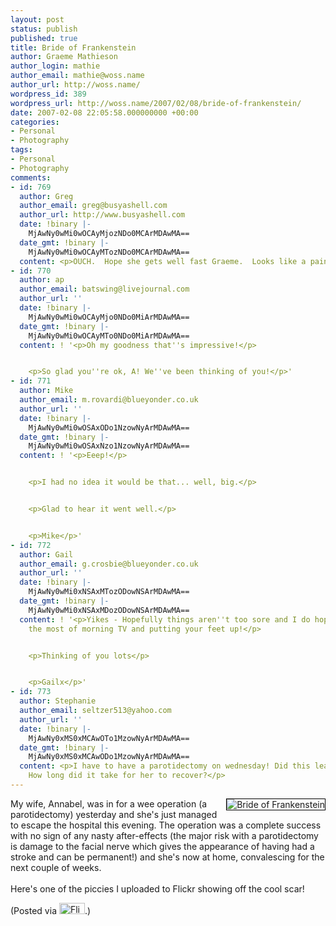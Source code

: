 ```yaml
---
layout: post
status: publish
published: true
title: Bride of Frankenstein
author: Graeme Mathieson
author_login: mathie
author_email: mathie@woss.name
author_url: http://woss.name/
wordpress_id: 389
wordpress_url: http://woss.name/2007/02/08/bride-of-frankenstein/
date: 2007-02-08 22:05:58.000000000 +00:00
categories:
- Personal
- Photography
tags:
- Personal
- Photography
comments:
- id: 769
  author: Greg
  author_email: greg@busyashell.com
  author_url: http://www.busyashell.com
  date: !binary |-
    MjAwNy0wMi0wOCAyMjozNDo0MCArMDAwMA==
  date_gmt: !binary |-
    MjAwNy0wMi0wOCAyMTozNDo0MCArMDAwMA==
  content: <p>OUCH.  Hope she gets well fast Graeme.  Looks like a painful one.</p>
- id: 770
  author: ap
  author_email: batswing@livejournal.com
  author_url: ''
  date: !binary |-
    MjAwNy0wMi0wOCAyMjo0NDo0MiArMDAwMA==
  date_gmt: !binary |-
    MjAwNy0wMi0wOCAyMTo0NDo0MiArMDAwMA==
  content: ! '<p>Oh my goodness that''s impressive!</p>


    <p>So glad you''re ok, A! We''ve been thinking of you!</p>'
- id: 771
  author: Mike
  author_email: m.rovardi@blueyonder.co.uk
  author_url: ''
  date: !binary |-
    MjAwNy0wMi0wOSAxODo1NzowNyArMDAwMA==
  date_gmt: !binary |-
    MjAwNy0wMi0wOSAxNzo1NzowNyArMDAwMA==
  content: ! '<p>Eeep!</p>


    <p>I had no idea it would be that... well, big.</p>


    <p>Glad to hear it went well.</p>


    <p>Mike</p>'
- id: 772
  author: Gail
  author_email: g.crosbie@blueyonder.co.uk
  author_url: ''
  date: !binary |-
    MjAwNy0wMi0xNSAxMTozODowNSArMDAwMA==
  date_gmt: !binary |-
    MjAwNy0wMi0xNSAxMDozODowNSArMDAwMA==
  content: ! '<p>Yikes - Hopefully things aren''t too sore and I do hope you''re making
    the most of morning TV and putting your feet up!</p>


    <p>Thinking of you lots</p>


    <p>Gailx</p>'
- id: 773
  author: Stephanie
  author_email: seltzer513@yahoo.com
  author_url: ''
  date: !binary |-
    MjAwNy0xMS0xMCAwOTo1MzowNyArMDAwMA==
  date_gmt: !binary |-
    MjAwNy0xMS0xMCAwODo1MzowNyArMDAwMA==
  content: <p>I have to have a parotidectomy on wednesday! Did this leave a huge scar?
    How long did it take for her to recover?</p>
---
```

<a href="http://www.flickr.com/photos/mathie/384001251/" title="Bride of Frankenstein"><img src="http://farm1.static.flickr.com/98/384001251_9042613eb5_m.jpg" alt="Bride of Frankenstein" class="alignright" style="border: solid 1px #000000; float: right;" /></a>My wife, Annabel, was in for a wee operation (a parotidectomy) yesterday and she's just managed to escape the hospital this evening.  The operation was a complete success with no sign of any nasty after-effects (the major risk with a parotidectomy is damage to the facial nerve which gives the appearance of having had a stroke and can be permanent!) and she's now at home, convalescing for the next couple of weeks.<br />
<br />
Here's one of the piccies I uploaded to Flickr showing off the cool scar!

(Posted via <a href="http://www.flickr.com/"><img alt="Flickr" src="http://www.flickr.com/images/flickr_logo_blog.gif" height="18" width="41" /></a>.)
